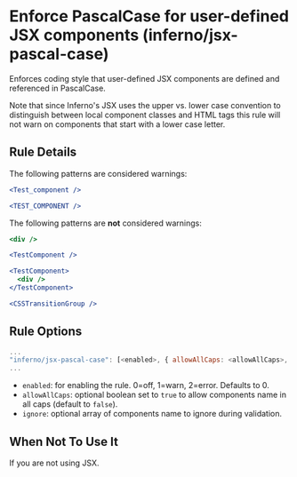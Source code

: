 # Enforce PascalCase for user-defined JSX components (inferno/jsx-pascal-case)

Enforces coding style that user-defined JSX components are defined and referenced in PascalCase.

Note that since Inferno's JSX uses the upper vs. lower case convention to distinguish between local component classes and HTML tags this rule will not warn on components that start with a lower case letter.

## Rule Details

The following patterns are considered warnings:

```jsx
<Test_component />
```

```jsx
<TEST_COMPONENT />
```

The following patterns are **not** considered warnings:

```jsx
<div />
```

```jsx
<TestComponent />
```

```jsx
<TestComponent>
  <div />
</TestComponent>
```

```jsx
<CSSTransitionGroup />
```

## Rule Options

```js
...
"inferno/jsx-pascal-case": [<enabled>, { allowAllCaps: <allowAllCaps>, ignore: <ignore> }]
...
```

* `enabled`: for enabling the rule. 0=off, 1=warn, 2=error. Defaults to 0.
* `allowAllCaps`: optional boolean set to `true` to allow components name in all caps (default to `false`).
* `ignore`: optional array of components name to ignore during validation.

## When Not To Use It

If you are not using JSX.
